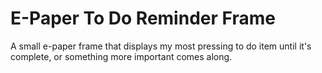 # E-Paper To Do Reminder Frame
A small e-paper frame that displays my most pressing to do item until it's complete, or something more important comes along.
